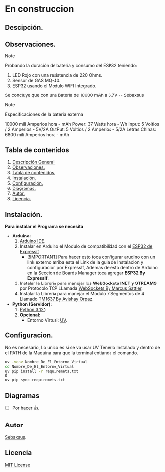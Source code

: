 # En construccion

## Descipción.

## Observaciones.

> [!NOTE]
>
> Probando la duración de bateria y consumo del ESP32 teniendo:
> 1. LED Rojo con una resistencia de 220 Ohms.
> 2. Sensor de GAS MQ-40.
> 3. ESP32 usando el Modulo WIFI Integrado.
>
> Se concluye que con una Bateria de 10000 mAh a 3.7V
> -- Sebaxsus

> [!NOTE]
>
> Especificaciones de la bateria externa
> 
> 10000 mili Amperios hora - mAh
> Power: 37 Watts hora - Wh
> Input: 5 Voltios / 2 Amperios - 5V/2A
> OutPut: 5 Voltios / 2 Amperios - 5/2A
> Letras Chinas: 6800 mili Amperios hora - mAh


## Tabla de contenidos

1. [Descripción General.](#descipción)
2. [Observaciones.](#observaciones)
3. [Tabla de contenidos.](#tabla-de-contenidos)
4. [Instalación.](#instalación)
5. [Configuración.](#configuracion)
6. [Diagramas.](#diagramas)
7. [Autor.](#autor)
8. [Licencia.](#licencia)

## Instalación.

**Para instalar el Programa se necesita**
- **Arduino:**
    1. [Arduino IDE](https://www.arduino.cc/en/software/).
    2. Instalar en Arduino el Modulo de compatibilidad con el [ESP32 de Expressif](https://docs.espressif.com/projects/arduino-esp32/en/latest/installing.html#installing-using-arduino-ide)
        - [!IMPORTANT]
        Para hacer esto toca configurar arudino con un link externo arriba esta el Link de la guia de Instalacion y configuracion por ExpressIf, Ademas de esto dentro de Arduino en la Seccion de Boards Manager toca agregar **ESP32 By ExpressIf**.
    3. Instalar la Libreria para manejar los **WebSockets INET y STREAMS** por Protocolo TCP LLamada [WebSockets By Marcus Sattler](https://github.com/Links2004/arduinoWebSockets/tree/master/src).
    4. Instalar la Libreria para manejar el Modulo 7 Segmentos de 4 Llamado [TM1637 By Avishay Orpaz](https://github.com/avishorp/TM1637).
- **Python (Servidor):**
    1. [Python 3.12^](https://www.python.org/downloads/).
    2. **Opcional:**
        - Entorno Virtual: [UV](https://github.com/astral-sh/uv/blob/main/README.md).

## Configuracion.

No es necesario, Lo unico es si se va usar UV Tenerlo Instalado y dentro de el PATH de la Maquina para que la terminal entianda el comando.

```bash
uv -venv Nombre_De_El_Entorno_Virtual
cd Nombre_De_El_Entorno_Virtual
uv pip install -r requiremets.txt
Ó
uv pip sync requiremets.txt
```

## Diagramas

- [ ] Por hacer 👍.

## Autor

[Sebaxsus](https://github.com/Sebaxsus).

## Licencia

[MIT License](./LICENSE)
